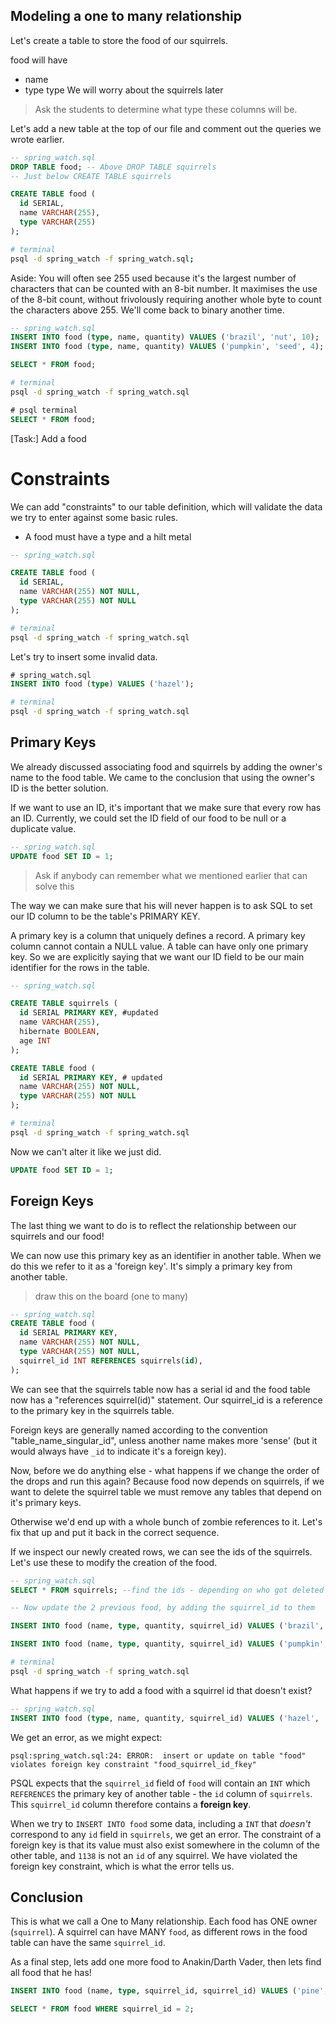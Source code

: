 ## Modeling a one to many relationship

Let's create a table to store the food of our squirrels.

food will have

* name
* type
type
We will worry about the squirrels later

> Ask the students to determine what type these columns will be.

Let's add a new table at the top of our file and comment out the queries we wrote earlier.

```sql
-- spring_watch.sql
DROP TABLE food; -- Above DROP TABLE squirrels
-- Just below CREATE TABLE squirrels

CREATE TABLE food (
  id SERIAL,
  name VARCHAR(255),
  type VARCHAR(255)
);
```

```zsh
# terminal
psql -d spring_watch -f spring_watch.sql;
```

Aside: You will often see 255 used because it's the largest number of characters that can be counted with an 8-bit number. It maximises the use of the 8-bit count, without frivolously requiring another whole byte to count the characters above 255. We'll come back to binary another time.

```sql
-- spring_watch.sql
INSERT INTO food (type, name, quantity) VALUES ('brazil', 'nut', 10);
INSERT INTO food (type, name, quantity) VALUES ('pumpkin', 'seed', 4);

SELECT * FROM food;
```

```zsh
# terminal
psql -d spring_watch -f spring_watch.sql
```

```sql
# psql terminal
SELECT * FROM food;
```

[Task:] Add a food

# Constraints

We can add "constraints" to our table definition, which will validate the data we try to enter against some basic rules.

* A food must have a type and a hilt metal

```sql
-- spring_watch.sql

CREATE TABLE food (
  id SERIAL,
  name VARCHAR(255) NOT NULL,
  type VARCHAR(255) NOT NULL
);
```

```zsh
# terminal
psql -d spring_watch -f spring_watch.sql
```

Let's try to insert some invalid data.

```sql
# spring_watch.sql
INSERT INTO food (type) VALUES ('hazel');
```

```zsh
# terminal
psql -d spring_watch -f spring_watch.sql
```

## Primary Keys

We already discussed associating food and squirrels by adding the owner's name to the food table. We came to the conclusion that using the owner's ID is the better solution.

If we want to use an ID, it's important that we make sure that every row has an ID. Currently, we could set the ID field of our food to be null or a duplicate value.

```sql
-- spring_watch.sql
UPDATE food SET ID = 1;
```

> Ask if anybody can remember what we mentioned earlier that can solve this

The way we can make sure that his will never happen is to ask SQL to set our ID column to be the table's PRIMARY KEY.

A primary key is a column that uniquely defines a record. A primary key column cannot contain a NULL value. A table can have only one primary key. So we are explicitly saying that we want our ID field to be our main identifier for the rows in the table.

```sql
-- spring_watch.sql

CREATE TABLE squirrels (
  id SERIAL PRIMARY KEY, #updated
  name VARCHAR(255),
  hibernate BOOLEAN,
  age INT
);

CREATE TABLE food (
  id SERIAL PRIMARY KEY, # updated
  name VARCHAR(255) NOT NULL,
  type VARCHAR(255) NOT NULL
);

```

```zsh
# terminal
psql -d spring_watch -f spring_watch.sql
```

Now we can't alter it like we just did.

```sql
UPDATE food SET ID = 1;
```

## Foreign Keys

The last thing we want to do is to reflect the relationship between our squirrels and our food!

We can now use this primary key as an identifier in another table. When we do this we refer to it as a 'foreign key'. It's simply a primary key from another table.

> draw this on the board (one to many)

```sql
-- spring_watch.sql
CREATE TABLE food (
  id SERIAL PRIMARY KEY,
  name VARCHAR(255) NOT NULL,
  type VARCHAR(255) NOT NULL,
  squirrel_id INT REFERENCES squirrels(id), 
);
```

We can see that the squirrels table now has a serial id and the food table now has a "references squirrel(id)" statement. Our squirrel_id is a reference to the primary key in the squirrels table.

Foreign keys are generally named according to the convention "table_name_singular_id", unless another name makes more 'sense' (but it would always have `_id` to indicate it's a foreign key).

Now, before we do anything else - what happens if we change the order of the drops and run this again? Because food now depends on squirrels, if we want to delete the squirrel table we must remove any tables that depend on it's primary keys.

Otherwise we'd end up with a whole bunch of zombie references to it. Let's fix that up and put it back in the correct sequence.

If we inspect our newly created rows, we can see the ids of the squirrels. Let's use these to modify the creation of the food.

```sql
-- spring_watch.sql
SELECT * FROM squirrels; --find the ids - depending on who got deleted 1 should be gone...

-- Now update the 2 previous food, by adding the squirrel_id to them

INSERT INTO food (name, type, quantity, squirrel_id) VALUES ('brazil', 'nut', 5, 2);

INSERT INTO food (name, type, quantity, squirrel_id) VALUES ('pumpkin', 'seed', 10, 1);
```

```zsh
# terminal
psql -d spring_watch -f spring_watch.sql
```

What happens if we try to add a food with a squirrel id that doesn't exist?

```sql
-- spring_watch.sql
INSERT INTO food (type, name, quantity, squirrel_id) VALUES ('hazel', 'nut', 5, 2097);
```

We get an error, as we might expect:

```
psql:spring_watch.sql:24: ERROR:  insert or update on table "food" violates foreign key constraint "food_squirrel_id_fkey"
```

PSQL expects that the `squirrel_id` field of `food` will contain an `INT` which `REFERENCES` the primary key of another table - the `id` column of `squirrels`. This `squirrel_id` column therefore contains a **foreign key**.

When we try to `INSERT INTO food` some data, including a `INT` that _doesn't_ correspond to any `id` field in `squirrels`, we get an error. The constraint of a foreign key is that its value must also exist somewhere in the column of the other table, and `1138` is not an `id` of any squirrel. We have violated the foreign key constraint, which is what the error tells us.

## Conclusion

This is what we call a One to Many relationship. Each food has ONE owner (`squirrel`). A squirrel can have MANY `food`, as different rows in the food table can have the same `squirrel_id`.

As a final step, lets add one more food to Anakin/Darth Vader, then lets find all food that he has!

```sql
INSERT INTO food (name, type, squirrel_id, squirrel_id) VALUES ('pine','nut', 50, 2);

SELECT * FROM food WHERE squirrel_id = 2;
```
